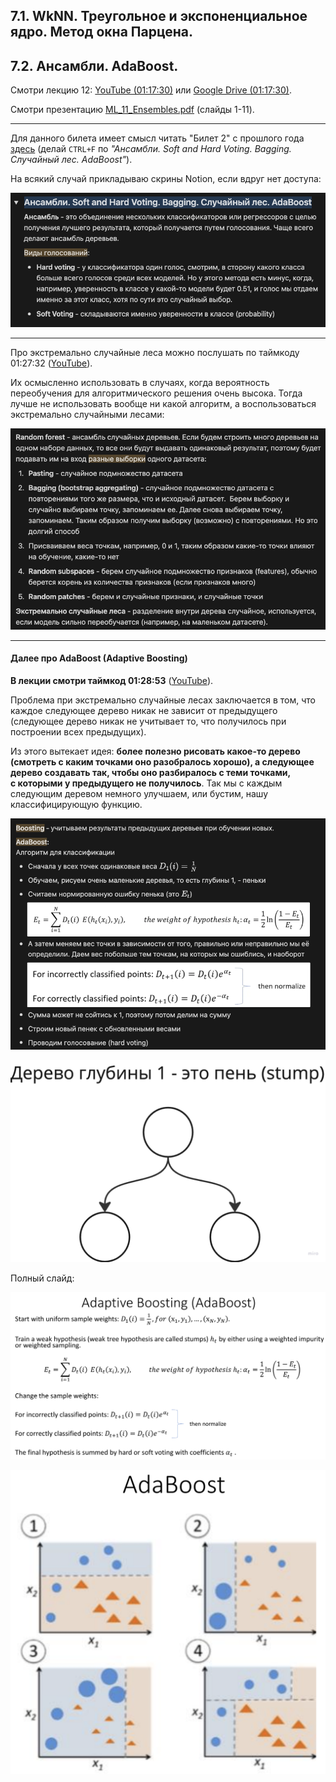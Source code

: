 ## 7.1. WkNN. Треугольное и экспоненциальное ядро. Метод окна Парцена.




## 7.2. Ансамбли. AdaBoost.

Смотри лекцию 12: [YouTube (01:17:30)](https://youtu.be/bZFIfWzVvUs?list=PLxMpIvWUjaJsttwLkYi-uEydy6R9Hk2-v&t=4650) или [Google Drive (01:17:30)](https://drive.google.com/drive/folders/1oAid_KeLC9P-_mvzrL-TT223MxnWHQB8).

Смотри презентацию [ML_11_Ensembles.pdf](https://docs.yandex.ru/docs/view?url=ya-disk-public%3A%2F%2FTce3Hg4R521%2FAeGvN14%2FuhhBJbYmfaf3PaCuY7embqZnn%2BiIO%2BBq00rZ5aTL40zE%2Bb3nCKLCVTJ%2BSInaOUvvHQ%3D%3D%3A%2F%D0%9B%D0%B5%D0%BA%D1%86%D0%B8%D0%B8%2FML_11_Ensembles.pdf&name=ML_11_Ensembles.pdf) (слайды 1-11).

---

Для данного билета имеет смысл читать "Билет 2" с прошлого года [здесь](https://quixotic-block-dc0.notion.site/2022-e10e3970e09f403cb3671981d4ecfef8#9bb9502033e648dd9cc36da321c83388) (делай `CTRL+F` по _"Ансамбли. Soft and Hard Voting. Bagging. Случайный лес. AdaBoost"_).

На всякий случай прикладываю скрины Notion, если вдруг нет доступа:


![Виды голосований](./images/ticket-7/1.png)

---

Про экстремально случайные леса можно послушать по таймкоду 01:27:32 ([YouTube](https://youtu.be/bZFIfWzVvUs?list=PLxMpIvWUjaJsttwLkYi-uEydy6R9Hk2-v&t=5252)).

Их осмысленно использовать в случаях, когда вероятность переобучения для алгоритмического решения очень высока. Тогда лучше не использовать вообще ни какой алгоритм, а воспользоваться экстремально случайными лесами:

![Random forest](./images/ticket-7/2.png)

---

#### Далее про AdaBoost (Adaptive Boosting)

**В лекции смотри таймкод 01:28:53** ([YouTube](https://www.youtube.com/watch?v=bZFIfWzVvUs&list=PLxMpIvWUjaJsttwLkYi-uEydy6R9Hk2-v&index=12&ab_channel=UniversityProgramsITMO%2CHSE)).


Проблема при экстремально случайные лесах заключается в том, что каждое следующее дерево никак не зависит от предыдущего (следующее дерево никак не учитывает то, что получилось при построении всех предыдущих).

Из этого вытекает идея: **более полезно рисовать какое-то дерево (смотреть с каким точками оно разобралось хорошо), а следующее дерево создавать так, чтобы оно разбиралось с теми точками, с которыми у предыдущего не получилось**. Так мы с каждым следующим деревом немного улучшаем, или бустим, нашу классифицирующую функцию.

![AdaBoost](./images/ticket-7/3.png)

![AdaBoost](./images/ticket-7/6.png)

Полный слайд:

![AdaBoost](./images/ticket-7/5.png)

![AdaBoost](./images/ticket-7/4.png)
